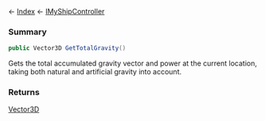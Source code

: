 ← [Index](Api-Index) ← [IMyShipController](Sandbox.ModAPI.Ingame.IMyShipController)

### Summary

```csharp
public Vector3D GetTotalGravity()
```

Gets the total accumulated gravity vector and power at the current location, taking both natural and artificial gravity into account.

### Returns

[Vector3D](VRageMath.Vector3D)



